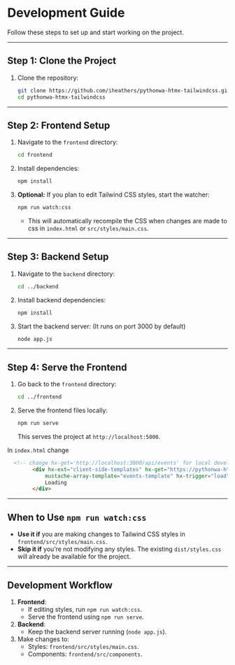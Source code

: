 # **Development Guide**

Follow these steps to set up and start working on the project.

---

## **Step 1: Clone the Project**

1. Clone the repository:
   ```bash
   git clone https://github.com/iheathers/pythonwa-htmx-tailwindcss.git
   cd pythonwa-htmx-tailwindcss
   ```

---

## **Step 2: Frontend Setup**

1. Navigate to the `frontend` directory:
   ```bash
   cd frontend
   ```

2. Install dependencies:
   ```bash
   npm install
   ```

3. **Optional:** If you plan to edit Tailwind CSS styles, start the watcher:
   ```bash
   npm run watch:css
   ```

   - This will automatically recompile the CSS when changes are made to css in `index.html` or `src/styles/main.css`.

---

## **Step 3: Backend Setup**

1. Navigate to the `backend` directory:
   ```bash
   cd ../backend
   ```

2. Install backend dependencies:
   ```bash
   npm install
   ```

3. Start the backend server: (It runs on port 3000 by default)
   ```bash
   node app.js
   ```

---

## **Step 4: Serve the Frontend**

1. Go back to the `frontend` directory:
   ```bash
   cd ../frontend
   ```

2. Serve the frontend files locally:
   ```bash
   npm run serve
   ```

   This serves the project at `http://localhost:5000`.

In `index.html` change 

```html
  <!-- change hx-get='http://localhost:3000/api/events' for local development -->
        <div hx-ext="client-side-templates" hx-get="https://pythonwa-htmx-tailwindcss-1.onrender.com/api/events"
            mustache-array-template="events-template" hx-trigger="load" hx-swap="outerHTML">
            Loading
        </div>


```

---

## **When to Use `npm run watch:css`**

- **Use it if** you are making changes to Tailwind CSS styles in `frontend/src/styles/main.css`.
- **Skip it if** you’re not modifying any styles. The existing `dist/styles.css` will already be available for the project.

---

## **Development Workflow**

1. **Frontend**:
   - If editing styles, run `npm run watch:css`.
   - Serve the frontend using `npm run serve`.
2. **Backend**:
   - Keep the backend server running (`node app.js`).
3. Make changes to:
   - Styles: `frontend/src/styles/main.css`.
   - Components: `frontend/src/components`.
